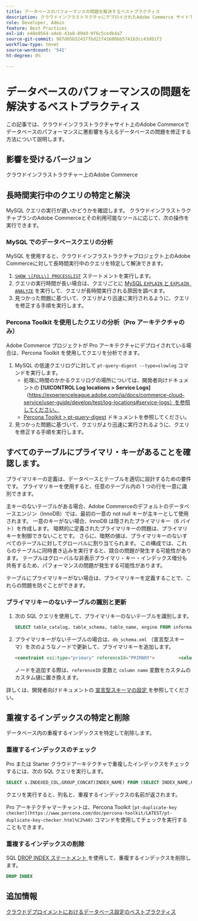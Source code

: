 ```yaml
---
title: データベースのパフォーマンスの問題を解決するベストプラクティス
description: クラウドインフラストラクチャにデプロイされたAdobe Commerce サイトで、パフォーマンスが低下するデータベースの問題を修正する方法を説明します。
role: Developer, Admin
feature: Best Practices
exl-id: e40e0564-a4eb-43a8-89dd-9f6c5cedb4a7
source-git-commit: 987d65b52437fbd21f41600bb5741b3cc43d01f3
workflow-type: tm+mt
source-wordcount: '541'
ht-degree: 0%

---
```


<!--Consider moving this topic to the Maintenance section-->

# データベースのパフォーマンスの問題を解決するベストプラクティス

この記事では、クラウドインフラストラクチャサイト上のAdobe Commerceでデータベースのパフォーマンスに悪影響を与えるデータベースの問題を修正する方法について説明します。

## 影響を受けるバージョン

クラウドインフラストラクチャー上のAdobe Commerce

## 長時間実行中のクエリの特定と解決

MySQL クエリの実行が遅いかどうかを確認します。 クラウドインフラストラクチャプランのAdobe Commerceとその利用可能なツールに応じて、次の操作を実行できます。

### MySQL でのデータベースクエリの分析

MySQL を使用すると、クラウドインフラストラクチャプロジェクト上のAdobe Commerceに対して長時間実行中のクエリを特定して解決できます。

1. [`SHOW \[FULL\] PROCESSLIST`](https://dev.mysql.com/doc/refman/8.0/en/show-processlist.html) ステートメントを実行します。
1. クエリの実行時間が長い場合は、クエリごとに [MySQL `EXPLAIN` と `EXPLAIN ANALYZE`](https://mysqlserverteam.com/mysql-explain-analyze/) を実行して、クエリが長時間実行される原因を調べます。
1. 見つかった問題に基づいて、クエリがより迅速に実行されるように、クエリを修正する手順を実行します。

### Percona Toolkit を使用したクエリの分析（Pro アーキテクチャのみ）

Adobe Commerce プロジェクトが Pro アーキテクチャにデプロイされている場合は、Percona Toolkit を使用してクエリを分析できます。

1. MySQL の低速クエリログに対して `pt-query-digest --type=slowlog` コマンドを実行します。
   * 処理に時間のかかるクエリログの場所については、開発者向けドキュメントの **[!UICONTROL Log locations > Service Logs]** （https://experienceleague.adobe.com/ja/docs/commerce-cloud-service/user-guide/develop/test/log-locations#service-logs）を参照してください。
   * [Percona Toolkit > pt-query-digest](https://www.percona.com/doc/percona-toolkit/LATEST/pt-query-digest.html#pt-query-digest) ドキュメントを参照してください。
1. 見つかった問題に基づいて、クエリがより迅速に実行されるように、クエリを修正する手順を実行します。

## すべてのテーブルにプライマリ・キーがあることを確認します。

プライマリキーの定義は、データベースとテーブルを適切に設計するための要件です。 プライマリキーを使用すると、任意のテーブル内の 1 つの行を一意に識別できます。

主キーのないテーブルがある場合、Adobe Commerceのデフォルトのデータベースエンジン（InnoDB）では、最初の一意の not null キーが主キーとして使用されます。 一意のキーがない場合、InnoDB は隠されたプライマリキー（6 バイト）を作成します。 暗黙的に定義されたプライマリキーの問題は、プライマリキーを制御できないことです。 さらに、暗黙の値は、プライマリキーのないすべてのテーブルに対してグローバルに割り当てられます。 この構成では、これらのテーブルに同時書き込みを実行すると、競合の問題が発生する可能性があります。 テーブルはグローバルな非表示プライマリ・キー・インデックス増分も共有するため、パフォーマンスの問題が発生する可能性があります。

テーブルにプライマリキーがない場合は、プライマリキーを定義することで、これらの問題を防ぐことができます。

### プライマリキーのないテーブルの識別と更新

1. 次の SQL クエリを使用して、プライマリキーのないテーブルを識別します。

   ```sql
   SELECT table_catalog, table_schema, table_name, engine FROM information_schema.tables        WHERE (table_catalog, table_schema, table_name) NOT IN (SELECT table_catalog, table_schema, table_name FROM information_schema.table_constraints  WHERE constraint_type = 'PRIMARY KEY') AND table_schema NOT IN ('information_schema', 'pg_catalog');    
   ```

1. プライマリキーがないテーブルの場合は、`db_schema.xml` （宣言型スキーマ）を次のようなノードで更新して、プライマリキーを追加します。

   ```html
   <constraint xsi:type="primary" referenceId="PRIMARY">         <column name="id_column"/>     </constraint>    
   ```

   ノードを追加する際は、`referenceID` 変数と `column name` 変数をカスタムのカスタム値に置き換えます。

詳しくは、開発者向けドキュメントの [ 宣言型スキーマの設定 ](https://developer.adobe.com/commerce/php/development/components/declarative-schema/configuration/) を参照してください。

## 重複するインデックスの特定と削除

データベース内の重複するインデックスを特定して削除します。

### 重複するインデックスのチェック

Pro または Starter クラウドアーキテクチャで重複したインデックスをチェックするには、次の SQL クエリを実行します。

```sql
SELECT s.INDEXED_COL,GROUP_CONCAT(INDEX_NAME) FROM (SELECT INDEX_NAME,GROUP_CONCAT(CONCAT(TABLE_NAME,'.',COLUMN_NAME) ORDER BY CONCAT(SEQ_IN_INDEX,COLUMN_NAME)) 'INDEXED_COL' FROM INFORMATION_SCHEMA.STATISTICS WHERE TABLE_SCHEMA = 'db?' GROUP BY INDEX_NAME)as s GROUP BY INDEXED_COL HAVING COUNT(1)>1
```

クエリを実行すると、列名と、重複するインデックスの名前が返されます。

Pro アーキテクチャマーチャントは、Percona Toolkit `[pt-duplicate-key checker](https://www.percona.com/doc/percona-toolkit/LATEST/pt-duplicate-key-checker.html%C2%A0)` コマンドを使用してチェックを実行することもできます。

### 重複するインデックスの削除

SQL [DROP INDEX ステートメント ](https://dev.mysql.com/doc/refman/8.0/en/drop-index.html) を使用して、重複するインデックスを削除します。

```SQL
DROP INDEX
```

## 追加情報

[クラウドデプロイメントにおけるデータベース設定のベストプラクティス](../planning/database-on-cloud.md)
